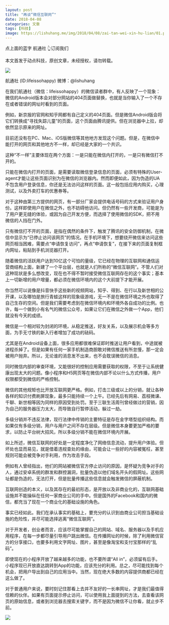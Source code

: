 ```yaml
---
layout: post
title: "再谈“微信互联网”"
date: 2018-04-08
categories: 文章
tags: [科技]
image: https://lishuhang.me/img/2018/04/08/zai-tan-wei-xin-hu-lian/01.png
---
```


点上面的蓝字 航通社 👆订阅我们

本文首发于动点科技，原创文章，未经授权，请勿转载。

![](https://mmbiz.qpic.cn/mmbiz_png/AdRKyBVLoHK3fiarxgKm74mExTXJrqhaW4A96YOu65eOXrr6VIBEBnpzWHBicrDPDIoyZQcB66kMFZ1ZfBYhVxwQ/640?wx_fmt=png)

航通社 (ID:lifeissohappy) 微博：@lishuhang

在我们航通社（微信：lifeissohappy）的微信读者群中，有人反映了一个现象：微信的Android版本会对部分网站的404页面做替换，也就是当你输入了一个不存在或者错误的网址时看到的页面。

例如，新京报的官网和知乎网都有自己定义的404页面。但是微信Android版会将它们转换成“寻找失踪儿童”的页面，这个页面由腾讯提供。但在浏览器中上拉，却依然显示原来的网址。

目前还没有在PC、Mac、iOS版微信等其他地方发现这个问题。但是，在微信中能打开的网页和其他地方不一样，却已经是大家的一个共识。

这种“不一样”主要体现在两个方面：一是只能在微信内打开的，一是只有微信打不开的。

只能在微信内打开的页面，是需要读取微信登录信息的页面，必须有特殊的User-agent才能让这些页面识别为在微信的浏览器内。然而即便如此，因为伪造的UA不包含用户登录信息，你还是无法访问这样的页面。这一般包括应用内购买，心理测试，以及外卖打车的优惠券等。

对于这种由第三方提供的网页，有一部分厂家会提供电话号码的方式来验证用户身份。这样即使用户在微信之外，也不妨碍他访问。但仍然有一些开发商，可能是为了用户更无缝的体验，或因为自己开发方便，而选择了使用微信的SDK，把不用微信的人挡在门外。

只有微信打不开的页面，是指在偶然的条件下，触发了腾讯的安全防御机制，在微信中显示为“已停止访问该网页”的情况。在手机环境下，想要绕开微信来访问这些网页相当困难，需要点“申请恢复访问”，再点“申请恢复”，在接下来的页面复制框内网址，粘贴到手机浏览器打开。

随着微信的活跃用户达到10亿这个可怕的量级，它已经在物理的互联网和通信运营商结构上面，新建了一个平台层，也就是人们所称的“微信互联网”。不管人们对这种现状是多么想改变，现在也不得不暂时接受微信互联网存在的这个事实；基本上一切新增的用户增量，都必须在微信环境内的这个大前提下才能开展。

你当然可以说像是抖音快手这些新的视频网站，知乎、得到、在行以及新世相的公开课，以及哪怕是旅行青蛙这样的现象级游戏，无一不是在微信环境之外也取得了自己生存的空间。但是我们需要考虑到在微信环境内和环境外各自成功的比例。也许，每一个做到小有名气的微信公众号，如果让它们在微信之外做一个App，他们就没有今天的成绩。

微信是一个相对较为封闭的环境，从稳定推送，好友关系，以及展示机会等多方面，为手无寸铁的新入行者增加了成功的砝码。

尤其是在Android设备上面，很多应用都很难保证即时推送让用户看到，中途就被进程杀掉了。但是如果有任何一家手机制造商胆敢对微信推送有所怠慢，那一定会被用户抛弃。所以，无论谁的消息发不出来，也不会耽误微信的消息。

同时微信内部的审查环境，又能很好的控制应用需要获取的权限，不至于让系统健康出现太大的问题。像小程序和H5网页等在微信内部不论以什么方式传播，用户权限都受到微信的严格控制。

微信的其他规矩也比开放互联网更严格。例如，打击三级或以上的分销，就让各种各样的知识付费刷屏现象，最多只能持续一个上午。已经先后有网易、荔枝微课、千聊、新世相等因为同样的原因受到处罚。至于三联生活周刊曾经做过的营销，因为自己的服务器压力太大，而导致自行暂停活动，躲过一劫。

多级分销并不违反法律，现行法律中传销的主要特征是存在金字塔型组织结构。而如果仅有多级分销，用户与用户之间不存在层级。但是微信本身要更加严格的要求，以防止平台树大招风，所以多级分销不能在微信环境内开展。

如上所述，微信互联网的好处是一定程度净化了网络信息流动，提升用户体验。但坏处也显而易见，就是借着违规查处的缘由，可能会让一些好的内容被冤枉，甚至规则可能会被竞争对手利用，作为攻击手段。

例如有人曾经指出，他们的网站被微信官方停止访问的原因，是怀疑为竞争对手的人，通过安卓系统的群发和群控漏洞，批量伪造以他们域名开头的假网址。这些网址都是伪造的，无法打开，但是批量传播这些信息就会触发微信的屏蔽机制。

互联网创造的本义，以及其存在的最初形态，是开放以及非商业化的，互联网基础设施并不能操纵在任何一家商业公司的手中。但是国外的Facebook和国内的微信，都充当了现在一个商业化的基础设施的角色。

事实已经如此。我们在承认事实的基础上，要充分的认识到由商业公司担当基础设施的危险性，并尽可能选择逃离“微信互联网”。

对于开发者，创业者而言，应该尽可能掌握自己的网站、域名、服务器以及手机应用程序，在每一步都尽量引导用户跳出微信。在传播网址的时候，除了利用微信官方的分享接口，也要多利用文字网址、图片，甚至是像淘宝和支付宝那样的“乱码”。

即使现在的小程序开放了越来越多的功能，也不要所谓“All in”，必须留有后手。小程序现已开放直达跳转到App的功能，应该充分的利用。总之，尽可能找到每个机会，把用户导出到自己的应用当中。当然，现在绝大多数的内容提供商都已经在这么做了。

对于普通用户来说，要时刻记住那看上去并不友好的一长串网址，才是我们最值得信赖的伙伴。如果有页面提示停止访问，可以使用我上面提到的方法，去查看该网页的原始信息，或者到浏览器去搜索关键字，而不是因为微信不让你看，就止步不前。

![](https://lishuhang.me/img/2018/04/08/zai-tan-wei-xin-hu-lian/01.png)